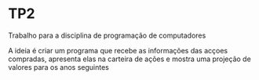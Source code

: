 # TP2

Trabalho para a disciplina de programação de computadores

A ideia é criar um programa que recebe as informações das acçoes compradas, apresenta elas na carteira de ações e mostra uma projeção de valores para os anos seguintes
